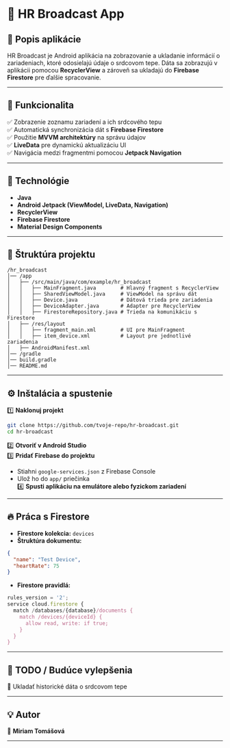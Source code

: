 # **📡 HR Broadcast App**  

## 📝 **Popis aplikácie**  
HR Broadcast je Android aplikácia na zobrazovanie a ukladanie informácií o zariadeniach, ktoré odosielajú údaje o srdcovom tepe. Dáta sa zobrazujú v aplikácii pomocou **RecyclerView** a zároveň sa ukladajú do **Firebase Firestore** pre ďalšie spracovanie.  

---

## 🚀 **Funkcionalita**  
✅ Zobrazenie zoznamu zariadení a ich srdcového tepu  
✅ Automatická synchronizácia dát s **Firebase Firestore**  
✅ Použitie **MVVM architektúry** na správu údajov  
✅ **LiveData** pre dynamickú aktualizáciu UI  
✅ Navigácia medzi fragmentmi pomocou **Jetpack Navigation**  

---

## 🔧 **Technológie**  
- **Java**  
- **Android Jetpack (ViewModel, LiveData, Navigation)**  
- **RecyclerView**  
- **Firebase Firestore**  
- **Material Design Components**  

---

## 📂 **Štruktúra projektu**  
```
/hr_broadcast
│── /app
│   ├── /src/main/java/com/example/hr_broadcast
│   │   ├── MainFragment.java        # Hlavný fragment s RecyclerView
│   │   ├── SharedViewModel.java     # ViewModel na správu dát
│   │   ├── Device.java              # Dátová trieda pre zariadenia
│   │   ├── DeviceAdapter.java       # Adapter pre RecyclerView
│   │   ├── FirestoreRepository.java # Trieda na komunikáciu s Firestore
│   ├── /res/layout
│   │   ├── fragment_main.xml        # UI pre MainFragment
│   │   ├── item_device.xml          # Layout pre jednotlivé zariadenia
│   ├── AndroidManifest.xml
│── /gradle
│── build.gradle
│── README.md
```

---

## ⚙ **Inštalácia a spustenie**  
1️⃣ **Naklonuj projekt**  
```bash
git clone https://github.com/tvoje-repo/hr-broadcast.git
cd hr-broadcast
```
2️⃣ **Otvoriť v Android Studio**  
3️⃣ **Pridať Firebase do projektu**  
   - Stiahni `google-services.json` z Firebase Console  
   - Ulož ho do `app/` priečinka  
4️⃣ **Spusti aplikáciu na emulátore alebo fyzickom zariadení**  

---

## 🔥 **Práca s Firestore**  
- **Firestore kolekcia:** `devices`  
- **Štruktúra dokumentu:**  
```json
{
  "name": "Test Device",
  "heartRate": 75
}
```
- **Firestore pravidlá:**
```javascript
rules_version = '2';
service cloud.firestore {
  match /databases/{database}/documents {
    match /devices/{deviceId} {
      allow read, write: if true;
    }
  }
}
```

---

## 📌 **TODO / Budúce vylepšenia**  
🔹 Ukladať historické dáta o srdcovom tepe  

---

## 💡 **Autor**  
👤 **Miriam Tomášová**  

---
